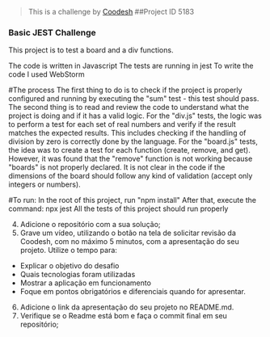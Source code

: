 
>  This is a challenge by [Coodesh](https://coodesh.com/)
##Project ID 5183
### Basic JEST Challenge

This project is to test a board and a div functions.

The code is written in Javascript
The tests are running in jest
To write the code I used WebStorm

#The process
The first thing to do is to check if the project is properly configured and running by executing the "sum" test - this test should pass.
The second thing is to read and review the code to understand what the project is doing and if it has a valid logic.
For the "div.js" tests, the logic was to perform a test for each set of real numbers and verify if the result matches the expected results. This includes checking if the handling of division by zero is correctly done by the language.
For the "board.js" tests, the idea was to create a test for each function (create, remove, and get). However, it was found that the "remove" function is not working because "boards" is not properly declared.
It is not clear in the code if the dimensions of the board should follow any kind of validation (accept only integers or numbers).


#To run:
In the root of this project, run "npm install"
After that, execute the command: npx jest
All the tests of this project should run properly




4. Adicione o repositório com a sua solução;
5. Grave um vídeo, utilizando o botão na tela de solicitar revisão da Coodesh, com no máximo 5 minutos, com a apresentação do seu projeto. Utilize o tempo para:
- Explicar o objetivo do desafio
- Quais tecnologias foram utilizadas
- Mostrar a aplicação em funcionamento
- Foque em pontos obrigatórios e diferenciais quando for apresentar.
6. Adicione o link da apresentação do seu projeto no README.md.
7. Verifique se o Readme está bom e faça o commit final em seu repositório;
